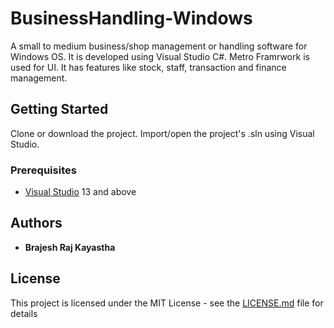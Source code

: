 # BusinessHandling-Windows

A small to medium business/shop management or handling software for Windows OS. It is developed using Visual Studio C#. Metro Framrwork is used for UI.
It has features like stock, staff, transaction and finance management.

## Getting Started

Clone or download the project. Import/open the project's .sln using Visual Studio. 

### Prerequisites

* [Visual Studio](https://visualstudio.microsoft.com) 13 and above

## Authors

* **Brajesh Raj Kayastha**

## License

This project is licensed under the MIT License - see the [LICENSE.md](LICENSE.md) file for details


